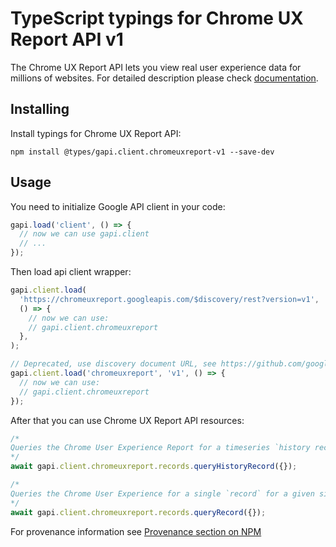 # TypeScript typings for Chrome UX Report API v1

The Chrome UX Report API lets you view real user experience data for millions of websites.
For detailed description please check [documentation](https://developers.google.com/web/tools/chrome-user-experience-report/api/reference).

## Installing

Install typings for Chrome UX Report API:

```
npm install @types/gapi.client.chromeuxreport-v1 --save-dev
```

## Usage

You need to initialize Google API client in your code:

```typescript
gapi.load('client', () => {
  // now we can use gapi.client
  // ...
});
```

Then load api client wrapper:

```typescript
gapi.client.load(
  'https://chromeuxreport.googleapis.com/$discovery/rest?version=v1',
  () => {
    // now we can use:
    // gapi.client.chromeuxreport
  },
);
```

```typescript
// Deprecated, use discovery document URL, see https://github.com/google/google-api-javascript-client/blob/master/docs/reference.md#----gapiclientloadname----version----callback--
gapi.client.load('chromeuxreport', 'v1', () => {
  // now we can use:
  // gapi.client.chromeuxreport
});
```

After that you can use Chrome UX Report API resources: <!-- TODO: make this work for multiple namespaces -->

```typescript
/*
Queries the Chrome User Experience Report for a timeseries `history record` for a given site. Returns a `history record` that contains one or more `metric timeseries` corresponding to performance data about the requested site.
*/
await gapi.client.chromeuxreport.records.queryHistoryRecord({});

/*
Queries the Chrome User Experience for a single `record` for a given site. Returns a `record` that contains one or more `metrics` corresponding to performance data about the requested site.
*/
await gapi.client.chromeuxreport.records.queryRecord({});
```

For provenance information see [Provenance section on NPM](https://www.npmjs.com/package/@maxim_mazurok/gapi.client.chromeuxreport-v1#Provenance:~:text=none-,Provenance,-Built%20and%20signed)
